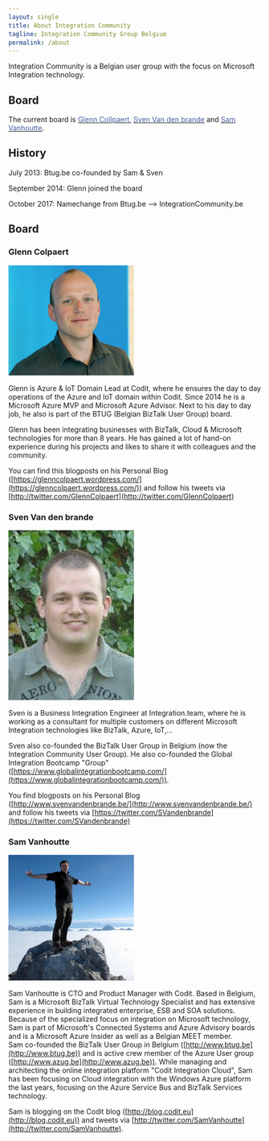 ```yaml
---
layout: single
title: About Integration Community
tagline: Integration Community Group Belgium
permalink: /about
---
```


Integration Community is a Belgian user group with the focus on Microsoft Integration technology.

## Board

The current board is <a href="http://www.codit.eu"><span style="color: #455f9c;">Glenn Collpaert</span></a>, <a href="http://www.svenvandenbrande.be/"><span style="color: #455f9c;">Sven Van den brande</span></a>&nbsp;and <a href="http://www.codit.eu/"><span style="color: #455f9c;">Sam Vanhoutte</span></a>.

## History

July 2013: Btug.be co-founded by Sam & Sven

September 2014: Glenn joined the board

October 2017: Namechange from Btug.be --> IntegrationCommunity.be


## Board

### Glenn Colpaert

<img src="/assets/media/crew/glenn-colpaert.jpg" width="250">

Glenn is Azure & IoT Domain Lead at Codit, where he ensures the day to day operations of the Azure and IoT domain within Codit. Since 2014 he is a Microsoft Azure MVP and Microsoft Azure Advisor. Next to his day to day job, he also is part of the BTUG (Belgian BizTalk User Group) board.

Glenn has been integrating businesses with BizTalk, Cloud & Microsoft technologies for more than 8 years. 
He has gained a lot of hand-on experience during his projects and likes to share it with colleagues and the community.

You can find this blogposts on his Personal Blog ([https://glenncolpaert.wordpress.com/](https://glenncolpaert.wordpress.com/)) and follow his tweets via [http://twitter.com/GlennColpaert](http://twitter.com/GlennColpaert)


### Sven Van den brande

<img src="/assets/media/crew/sven-van-den-brande.jpg" width="250">

Sven is a Business Integration Engineer at Integration.team, where he is working as a consultant for multiple customers on different Microsoft Integration technologies like BizTalk, Azure, IoT,...

Sven also co-founded the BizTalk User Group in Belgium (now the Integration Community User Group). He also co-founded the Global Integration Bootcamp "Group" ([https://www.globalintegrationbootcamp.com/](https://www.globalintegrationbootcamp.com/)).

You find blogposts on his Personal Blog ([http://www.svenvandenbrande.be/](http://www.svenvandenbrande.be/) and follow his tweets via [https://twitter.com/SVandenbrande](https://twitter.com/SVandenbrande)


### Sam Vanhoutte

<img src="/assets/media/crew/sam-vanhoutte.jpg" width="250">

Sam Vanhoutte is CTO and Product Manager with Codit. 
Based in Belgium, Sam is a Microsoft BizTalk Virtual Technology Specialist and has extensive experience in building integrated enterprise, ESB and SOA solutions.  
Because of the specialized focus on integration on Microsoft technology, Sam  is part of Microsoft's Connected Systems and Azure Advisory boards and is a Microsoft Azure Insider as well as a Belgian MEET member.    
Sam co-founded the BizTalk User Group in Belgium ([http://www.btug.be](http://www.btug.be)) and is active crew member of the Azure User group ([http://www.azug.be](http://www.azug.be)).
While managing and architecting the online integration platform "Codit Integration Cloud", Sam has been focusing on Cloud integration with the Windows Azure platform the last years, focusing on the Azure Service Bus and BizTalk Services technology. 

Sam is blogging on the Codit blog ([http://blog.codit.eu](http://blog.codit.eu)) and tweets via [http://twitter.com/SamVanhoutte](http://twitter.com/SamVanhoutte).

<br />
<br />
<br />
<br />